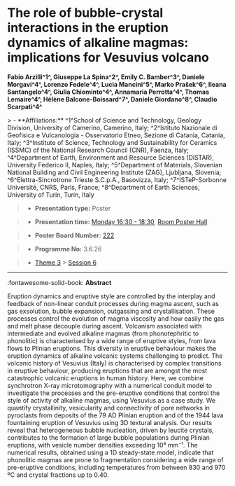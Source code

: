 # The role of bubble-crystal interactions in the eruption dynamics of alkaline magmas: implications for Vesuvius volcano

**Fabio Arzilli^1^, Giuseppe La Spina^2^, Emily C. Bamber^3^, Daniele Morgavi^4^, Lorenzo Fedele^4^, Lucia Mancini^5^, Marko Prašek^6^, Ileana Santangelo^4^, Giulia Chiominto^4^, Annamaria Perrotta^4^, Thomas Lemaire^4^, Hélène Balcone-Boissard^7^, Daniele Giordano^8^, Claudio Scarpati^4^**

<!-- more -->> - **Affiliations:** ^1^School of Science and Technology, Geology Division, University of Camerino, Camerino, Italy; ^2^Istituto Nazionale di Geofisica e Vulcanologia - Osservatorio Etneo, Sezione di Catania, Catania, Italy; ^3^Institute of Science, Technology and Sustainability for Ceramics (ISSMC) of the National Research Council (CNR), Faenza, Italy; ^4^Department of Earth, Environment and Resource Sciences (DiSTAR), University Federico II, Naples, Italy; ^5^Department of Materials, Slovenian National Building and Civil Engineering Institute (ZAG), Ljubljana, Slovenia; ^6^Elettra-Sincrotrone Trieste S.C.p.A., Basovizza, Italy; ^7^ISTeP-Sorbonne Université, CNRS, Paris, France; ^8^Department of Earth Sciences, University of Turin, Turin, Italy 

> - **Presentation type:** Poster

> - **Presentation time:** [Monday 16:30 - 18:30](../sessions_comparison.md#__tabbed_1_6), [Room Poster Hall](../maps_venue.md#__tabbed_1_1)

> - **Poster Board Number:** [222](../map_poster_boards.md#monday)

> - **Programme No:** 3.6.26

> - [Theme 3](../theme3.md) > [Session 6](../sessions/session-3-6.md)

--- 

:fontawesome-solid-book: **Abstract**

Eruption dynamics and eruptive style are controlled by the interplay and feedback of non-linear conduit processes during magma ascent, such as gas exsolution, bubble expansion, outgassing and crystallisation. These processes control the evolution of magma viscosity and how easily the gas and melt phase decouple during ascent. Volcanism associated with intermediate and evolved alkaline magmas (from phonotephritic to phonolitic) is characterised by a wide range of eruptive styles, from lava flows to Plinian eruptions. This diversity in eruptive behaviour makes the eruption dynamics of alkaline volcanic systems challenging to predict.
The volcanic history of Vesuvius (Italy) is characterised by complex transitions in eruptive behaviour, producing eruptions that are amongst the most catastrophic volcanic eruptions in human history. Here, we combine synchrotron X-ray microtomography with a numerical conduit model to investigate the processes and the pre-eruptive conditions that control the style of activity of alkaline magmas, using Vesuvius as a case study. We quantify crystallinity, vesicularity and connectivity of pore networks in pyroclasts from deposits of the 79 AD Plinian eruption and of the 1944 lava fountaining eruption of Vesuvius using 3D textural analysis. Our results reveal that heterogeneous bubble nucleation, driven by leucite crystals, contributes to the formation of large bubble populations during Plinian eruptions, with vesicle number densities exceeding 10⁴ mm⁻¹. The numerical results, obtained using a 1D steady-state model, indicate that phonolitic magmas are prone to fragmentation considering a wide range of pre-eruptive conditions, including temperatures from between 830 and 970 ºC and crystal fractions up to 0.40.

